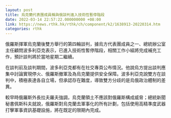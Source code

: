 ```yaml
---
layout: post
title: 烏克蘭代表團成員稱與俄談判進入技術性暫停階段
date: 2022-03-14 22:57:22.000000000 +08:00
link: https://news.rthk.hk/rthk/ch/component/k2/1638913-20220314.htm
categories: rthk
---
```


俄羅斯揮軍烏克蘭後雙方舉行的第四輪談判，據烏方代表團成員之一、總統辦公室主任顧問波多利亞克表示，已進入技術性暫停階段，相關工作小組將完成補充工作，預計談判將於當地星期二繼續。

在談判前及談判期間，波多利亞克都有在社交專頁公布情況。他說烏方提出談判應集中討論實現停火、俄羅斯撤軍及為烏克蘭提供安全保障。波多利亞克說雙方在談判中，積極表達各自立場，但承認存在難度，導致雙方分歧的是烏俄政治體制的差異。

較早時俄羅斯外長拉夫羅夫強調，烏克蘭領土不應該對俄羅斯構成威脅；總統新聞秘書佩斯科夫就說，俄羅斯對烏克蘭去軍事化的所有計劃，包括使用高精準度武器打擊軍事資訊基礎設施，將在既定的限期內完成。
